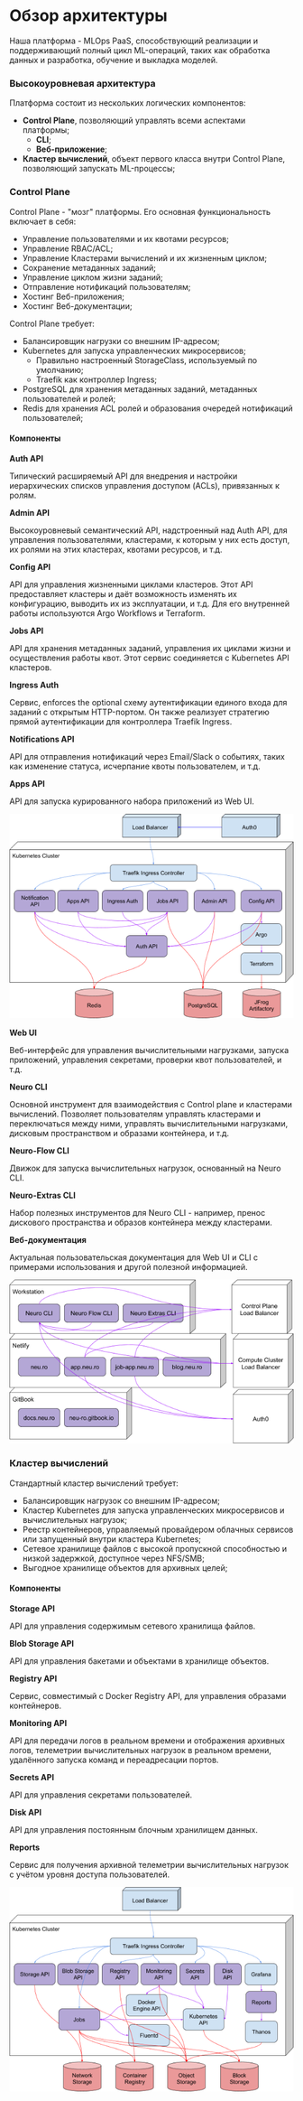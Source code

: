 # Обзор архитектуры

Наша платформа - MLOps PaaS, способствующий реализации и поддерживающий полный цикл ML-операций, таких как обработка данных и разработка, обучение и выкладка моделей.

### Высокоуровневая архитектура

Платформа состоит из нескольких логических компонентов:

* **Control Plane**, позволяющий управлять всеми аспектами платформы;
  * **CLI**;
  * **Веб-приложение**;
* **Кластер вычислений**, объект первого класса внутри Control Plane, позволяющий запускать ML-процессы;

### Control Plane

Control Plane - "мозг" платформы. Его основная функциональность включает в себя:

* Управление пользователями и их квотами ресурсов;
* Управление RBAC/ACL;
* Управление Кластерами вычислений и их жизненным циклом;
* Сохранение метаданных заданий;
* Управление циклом жизни заданий;
* Отправление нотификаций пользователям;
* Хостинг Веб-приложения;
* Хостинг Веб-документации;

Control Plane требует:

* Балансировщик нагрузки со внешним IP-адресом;
* Kubernetes для запуска управленческих микросервисов;
  * Правильно настроенный StorageClass, используемый по умолчанию;
  * Traefik как контроллер Ingress;
* PostgreSQL для хранения метаданных заданий, метаданных пользователей и ролей;
* Redis для хранения ACL ролей и образования очередей нотификаций пользователей;

#### Компоненты

**Auth API**

Типический расширяемый API для внедрения и настройки иерархических списков управления доступом \(ACLs\), привязанных к ролям.

**Admin API**

Высокоуровневый семантический API, надстроенный над Auth API, для управления пользователями, кластерами, к которым у них есть доступ, их ролями на этих кластерах, квотами ресурсов, и т.д. 

**Config API**

API для управления жизненными циклами кластеров. Этот API предоставляет кластеры и даёт возможность изменять их конфигурацию, выводить их из эксплуатации, и т.д. Для его внутренней работы используются Argo Workflows и Terraform.

**Jobs API**

API для хранения метаданных заданий, управления их циклами жизни и осуществления работы квот. Этот сервис соединяется с Kubernetes API кластеров.

**Ingress Auth**

Сервис, enforces the optional схему аутентификации единого входа для заданий с открытым HTTP-портом. Он также реализует стратегию прямой аутентификации для контроллера Traefik Ingress.

**Notifications API**

API для отправления нотификаций через Email/Slack о событиях, таких как изменение статуса, исчерпание квоты пользователем, и т.д.

**Apps API**

API для запуска курированного набора приложений из Web UI.  


![](../.gitbook/assets/neu.ro-architecture-overview.png)

**Web UI**

Веб-интерфейс для управления вычислительными нагрузками, запуска приложений, управления секретами, проверки квот пользователей, и т.д.

**Neuro CLI**

Основной инструмент для взаимодействия с Control plane и кластерами вычислений. Позволяет пользователям управлять кластерами и переключаться между ними, управлять вычислительными нагрузками, дисковым пространством и образами контейнера, и т.д.

**Neuro-Flow CLI**

Движок для запуска вычислительных нагрузок, основанный на Neuro CLI.

**Neuro-Extras CLI**

Набор полезных инструментов для Neuro CLI - например, пренос дискового пространства и образов контейнера между кластерами.  


**Веб-документация**

Актуальная пользовательская документация для Web UI и CLI с примерами использования и другой полезной информацией.  


![](../.gitbook/assets/neu.ro-architecture-overview-2.png)

### Кластер вычислений

Стандартный кластер вычислений требует:

* Балансировщик нагрузок со внешним IP-адресом;
* Кластер Kubernetes для запуска управленческих микросервисов и вычислительных нагрузок;
* Реестр контейнеров, управляемый провайдером облачных сервисов или запущенный внутри кластера Kubernetes;
* Сетевое хранилище файлов с высокой пропускной способностью и низкой задержкой, доступное через NFS/SMB;
* Выгодное хранилище объектов для архивных целей;

#### Компоненты

**Storage API**

API для управления содержимым сетевого хранилища файлов.

**Blob Storage API**

API для управления бакетами и объектами в хранилище объектов.

**Registry API**

Сервис, совместимый с Docker Registry API, для управления образами контейнеров.

**Monitoring API**

API для передачи логов в реальном времени и отображения архивных логов, телеметрии вычислительных нагрузок в реальном времени, удалённого запуска команд и переадресации портов.

**Secrets API**

API для управления секретами пользователей.

**Disk API**

API для управления постоянным блочным хранилищем данных.

**Reports**

Сервис для получения архивной телеметрии вычислительных нагрузок с учётом уровня доступа пользователей.  


![](../.gitbook/assets/neu.ro-architecture-overview-3.png)

